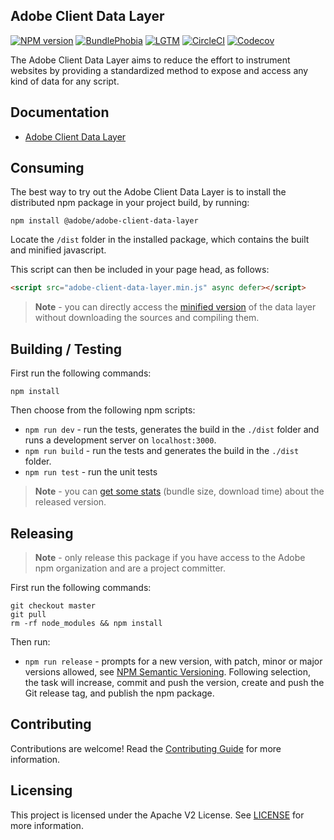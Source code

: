 ## Adobe Client Data Layer

[![NPM version](https://badgen.net/npm/v/@adobe/adobe-client-data-layer)](https://www.npmjs.com/package/@adobe/adobe-client-data-layer)
[![BundlePhobia](https://badgen.net/bundlephobia/minzip/@adobe/adobe-client-data-layer)](https://bundlephobia.com/result?p=@adobe/adobe-client-data-layer)
[![LGTM](https://badgen.net/lgtm/grade/g/adobe/adobe-client-data-layer)](https://lgtm.com/projects/g/adobe/adobe-client-data-layer)
[![CircleCI](https://badgen.net/circleci/github/adobe/adobe-client-data-layer)](https://app.circleci.com/pipelines/github/adobe/adobe-client-data-layer)
[![Codecov](https://badgen.net/codecov/c/github/adobe/adobe-client-data-layer)](https://codecov.io/gh/adobe/adobe-client-data-layer)

The Adobe Client Data Layer aims to reduce the effort to instrument websites by providing a standardized method to expose and access any kind of data for any script.

## Documentation

* [Adobe Client Data Layer](https://github.com/adobe/adobe-client-data-layer/wiki)

## Consuming

The best way to try out the Adobe Client Data Layer is to install the distributed npm package in your project build, by running:
```
npm install @adobe/adobe-client-data-layer
```

Locate the `/dist` folder in the installed package, which contains the built and minified javascript.

This script can then be included in your page head, as follows:

```html
<script src="adobe-client-data-layer.min.js" async defer></script>
```

> **Note** - you can directly access the [minified version](https://unpkg.com/browse/@adobe/adobe-client-data-layer@1.0.0/dist/adobe-client-data-layer.min.js) of the data layer without downloading the sources and compiling them.

## Building / Testing

First run the following commands:
```
npm install
```   

Then choose from the following npm scripts:
* `npm run dev` - run the tests, generates the build in the `./dist` folder and runs a development server on `localhost:3000`.
* `npm run build` - run the tests and generates the build in the `./dist` folder.
* `npm run test` - run the unit tests

> **Note** - you can [get some stats](https://bundlephobia.com/result?p=@adobe/adobe-client-data-layer@1.0.0) (bundle size, download time) about the released version.

## Releasing

> **Note** - only release this package if you have access to the Adobe npm organization and are a project committer.

First run the following commands:
```
git checkout master
git pull
rm -rf node_modules && npm install
```

Then run:
* `npm run release` - prompts for a new version, with patch, minor or major versions allowed, see [NPM Semantic Versioning](https://docs.npmjs.com/about-semantic-versioning).
  Following selection, the task will increase, commit and push the version, create and push the Git release tag, and publish the npm package.

## Contributing

Contributions are welcome! Read the [Contributing Guide](./.github/CONTRIBUTING.md) for more information.

## Licensing

This project is licensed under the Apache V2 License. See [LICENSE](LICENSE) for more information.
